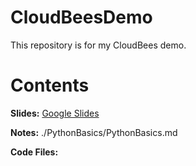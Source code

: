 # CloudBeesDemo
This repository is for my CloudBees demo.

# Contents

**Slides:** [Google Slides](https://docs.google.com/presentation/d/10KeZQ35RM3d9cDY5KNjvyz2z844UNtCt5Nl7brti-VQ/edit#slide=id.gf9ff0db80e_0_45)

**Notes:** ./PythonBasics/PythonBasics.md

**Code Files:** 
